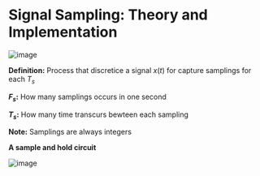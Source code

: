 # Signal Sampling: Theory and Implementation

![image](https://github.com/user-attachments/assets/ceb1e903-8654-46f8-af4c-405f4d03ad73)

**Definition:** Process that discretice a signal $x(t)$ for capture samplings for each $T_s$ 

**$F_s$:** How many samplings occurs in one second

**$T_s$:** How many time transcurs bewteen each sampling

**Note:** Samplings are always integers

**A sample and hold circuit**

![image](https://github.com/user-attachments/assets/6388e3ad-dd69-4907-acb4-287dedf0b6b2)


